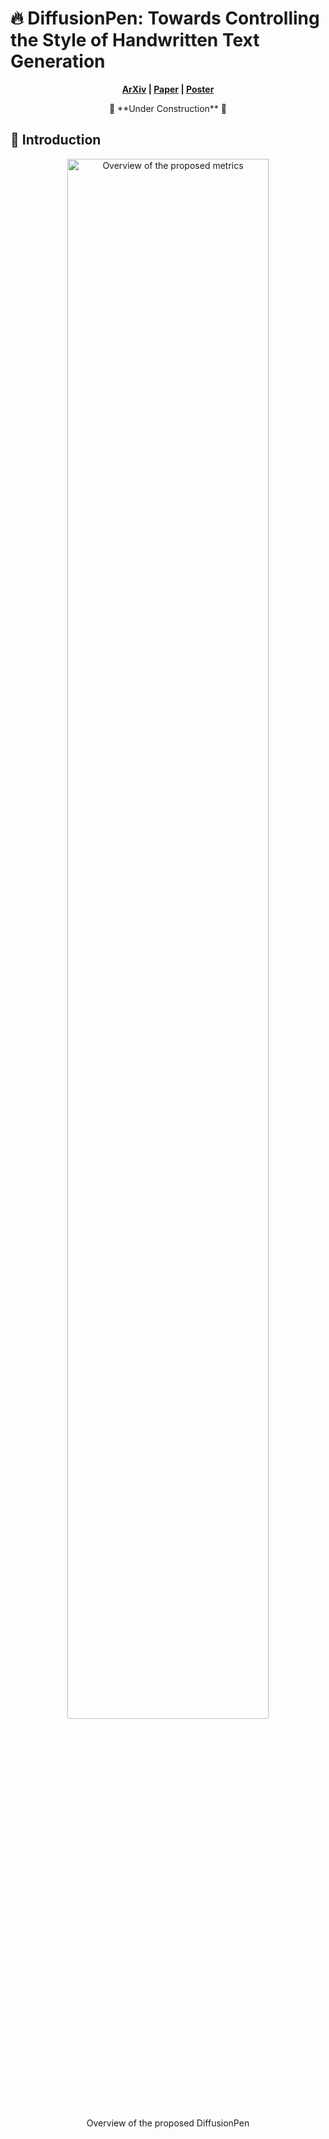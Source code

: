  # 🔥 DiffusionPen: Towards Controlling the Style of Handwritten Text Generation

 <p align='center'>
  <b>
    <a href="http://www.arxiv.org/abs/2409.06065">ArXiv</a>
    |
    <a href="">Paper</a>
    |
    <a href="">Poster</a>
      
  </b>
</p> 

<p align="center">
  🚧 **Under Construction** 🚧
</p>

## 📢 Introduction

<p align="center">
  <img src="imgs/diffusionpen.png" alt="Overview of the proposed metrics" style="width: 80%;">
</p>

<p align="center">
  Overview of the proposed DiffusionPen
</p>

